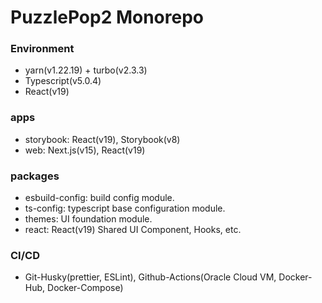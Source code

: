 # PuzzlePop2 Monorepo

### Environment

- yarn(v1.22.19) + turbo(v2.3.3)
- Typescript(v5.0.4)
- React(v19)

### apps

- storybook: React(v19), Storybook(v8)
- web: Next.js(v15), React(v19)

### packages

- esbuild-config: build config module.
- ts-config: typescript base configuration module.
- themes: UI foundation module.
- react: React(v19) Shared UI Component, Hooks, etc.

### CI/CD

- Git-Husky(prettier, ESLint), Github-Actions(Oracle Cloud VM, Docker-Hub, Docker-Compose)
